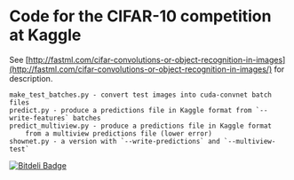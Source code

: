 Code for the CIFAR-10 competition at Kaggle
===========================================

See [http://fastml.com/cifar-convolutions-or-object-recognition-in-images](http://fastml.com/cifar-convolutions-or-object-recognition-in-images/) for description.

	make_test_batches.py - convert test images into cuda-convnet batch files
	predict.py - produce a predictions file in Kaggle format from `--write-features` batches
	predict_multiview.py - produce a predictions file in Kaggle format 
		from a multiview predictions file (lower error)
	shownet.py - a version with `--write-predictions` and `--multiview-test`

[![Bitdeli Badge](https://d2weczhvl823v0.cloudfront.net/zygmuntz/kaggle-cifar/trend.png)](https://bitdeli.com/free "Bitdeli Badge")

